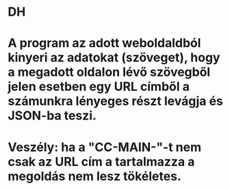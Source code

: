 # DH
# A program az adott weboldaldból kinyeri az adatokat (szöveget), hogy a megadott oldalon lévő szövegből jelen esetben egy URL címből a számunkra lényeges részt levágja és JSON-ba teszi.
# Veszély: ha a "CC-MAIN-"-t nem csak az URL cím a tartalmazza a megoldás nem lesz tökéletes.
